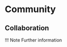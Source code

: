<!--
SPDX-FileCopyrightText: 2025 Jonas Huber <jonas.huber@rl-institut.de>
SPDX-FileCopyrightText: 2025 c.winger <c.winger@oeko.de>

SPDX-License-Identifier: CC0-1.0
-->

# Community

## Collaboration

!!! Note
Further information
